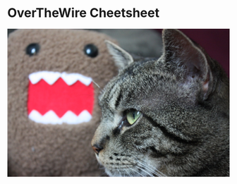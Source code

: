 <p align="center">
	<h1>OverTheWire Cheetsheet</h1>
</p>

<p align="center">
	<img src="./img/overthewire.jpg">
</p>